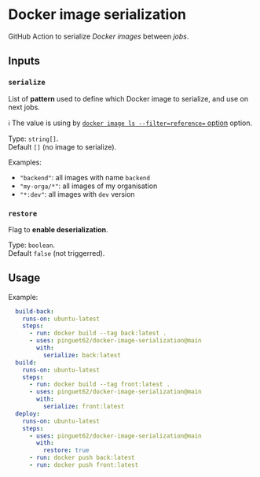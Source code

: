 # Docker image serialization

GitHub Action to serialize *Docker images* between *jobs*.

## Inputs

### `serialize`

List of **pattern** used to define which Docker image to serialize, and use on next jobs.

:information_source: The value is using by [`docker image ls --filter=reference=` option](https://docs.docker.com/engine/reference/commandline/images/#filter-images-by-reference) option.

Type: `string[]`.  
Default `[]` (no image to serialize).

Examples:
* `"backend"`: all images with name `backend`
* `"my-orga/*"`: all images of my organisation
* `"*:dev"`: all images with `dev` version

### `restore`

Flag to **enable deserialization**.

Type: `boolean`.  
Default `false` (not triggerred).

## Usage

Example:

```yaml
  build-back:
    runs-on: ubuntu-latest
    steps:
      - run: docker build --tag back:latest .
      - uses: pinguet62/docker-image-serialization@main
        with:
          serialize: back:latest
  build:
    runs-on: ubuntu-latest
    steps:
      - run: docker build --tag front:latest .
      - uses: pinguet62/docker-image-serialization@main
        with:
          serialize: front:latest
  deploy:
    runs-on: ubuntu-latest
    steps:
      - uses: pinguet62/docker-image-serialization@main
        with:
          restore: true
      - run: docker push back:latest
      - run: docker push front:latest
```
